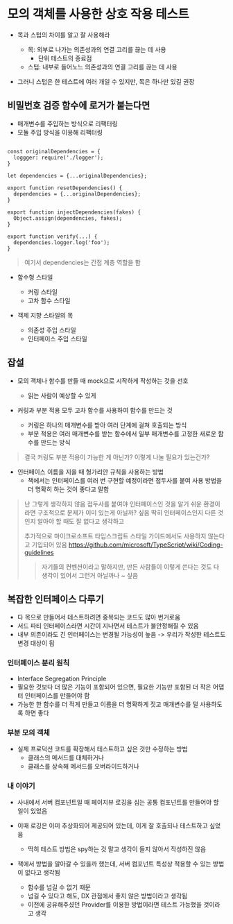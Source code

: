 # 모의 객체를 사용한 상호 작용 테스트
* 목과 스텁의 차이를 알고 잘 사용해라
  + 목: 외부로 나가는 의존성과의 연결 고리를 끊는 데 사용
    - 단위 테스트의 종료점
  + 스텁: 내부로 들어노느 의존성과의 연결 고리를 끊는 데 사용

* 그러니 스텁은 한 테스트에 여러 개일 수 있지만, 목은 하나만 있길 권장

## 비밀번호 검증 함수에 로거가 붙는다면

* 매개변수를 주입하는 방식으로 리팩터링
* 모듈 주입 방식을 이용해 리팩터링

```tsx

const originalDependencies = {
  loggger: require('./logger');
}

let dependencies = {...originalDependencies};

export function resetDependencies() {
  dependencies = {...originalDependencies};
}

export function injectDependencies(fakes) {
  Object.assign(dependencies, fakes);
}

export function verify(...) {
  dependencies.logger.log('foo');
}
```

> 여기서 dependencies는 간접 계층 역할을 함

* 함수형 스타일
  + 커링 스타일
  + 고차 함수 스타일

* 객제 지향 스타일의 목
  + 의존성 주입 스타일
  + 인터페이스 주입 스타일

## 잡설

* 모의 객체나 함수를 만들 때 mock으로 시작하게 작성하는 것을 선호
  + 읽는 사람이 예상할 수 있게

* 커링과 부분 적용 모두 고차 함수를 사용하여 함수를 만드는 것
  + 커링은 하나의 매개변수를 받아 여러 단계에 걸쳐 호출되는 방식
  + 부분 적용은 여러 매개변수를 받는 함수에서 일부 매개변수를 고정한 새로운 함수를 만드는 방식

> 결국 커링도 부분 적용이 가능한 게 아닌가? 이렇게 나눌 필요가 있는건가?

* 인터페이스 이름을 지을 때 헝가리안 규칙을 사용하는 방법
  * 책에서는 인터페이스를 여러 번 구현할 예정이라면 접두사를 붙여 사용 방법을 더 명확히 하는 것이 좋다고 말함

> 난 그렇게 생각하지 않음
> 접두사를 붙여야 인터페이스인 것을 알기 쉬운 환경이라면 구조적으로 문제가 이미 있는게 아닐까? 싶음
> 딱히 인터페이스인지 다른 것인지 알아야 할 때도 잘 없다고 생각하고
>
> 추가적으로 마이크로소프트 타입스크립트 스타일 가이드에서도 사용하지 않는다고 기입되어 있음
> https://github.com/microsoft/TypeScript/wiki/Coding-guidelines
> > 자기들의 컨벤션이라고 말하지만, 만든 사람들이 이렇게 쓴다는 것도 다 생각이 있어서 그런거 아닐까나 ~ 싶음

## 복잡한 인터페이스 다루기

- 다 목으로 만들어서 테스트하려면 중복되는 코드도 많아 번거로움
- 서드 파티 인터페이스라면 시간이 지나면서 테스트가 불안정해질 수 있음
- 내부 의존이라도 긴 인터페이스는 변경될 가능성이 높음 -> 우리가 작성한 테스트도 변경 대상이 됨

### 인터페이스 분리 원칙

- Interface Segregation Principle
- 필요한 것보다 더 많은 기능이 포함되어 있으면, 필요한 기능만 포함된 더 작은 어댑터 인터페이스를 만들어야 함
- 가능한 한 함수를 더 적게 만들고 이름을 더 명확하게 짓고 매개변수를 덜 사용하도록 하면 좋다


### 부분 모의 객체

- 실제 프로덕션 코드를 확장해서 테스트하고 싶은 것만 수정하는 방법
  - 클래스의 메서드를 대체하거나
  - 클래스를 상속해 메서드를 오버라이드하거나

### 내 이야기

- 사내에서 서버 컴포넌트일 때 페이지뷰 로깅을 심는 공통 컴포넌트를 만들어야 할 일이 있었음
- 이때 로깅은 이미 추상화되어 제공되어 있는데, 이게 잘 호출되나 테스트하고 싶었음
  - 딱히 테스트 방법은 spy하는 것 말고 생각이 들지 않아서 작성하진 않음

- 책에서 방법을 알아갈 수 있을까 했는데, 서버 컴포넌트 특성상 적용할 수 있는 방법이 없다고 생각됨
  - 함수를 넘길 수 없기 때문
  - 넘길 수 있다고 해도, DX 관점에서 좋지 않은 방법이라고 생각됨
  - 이전에 공유해주셨던 Provider를 이용한 방법이라면 테스트 가능했을 것이라고 생각
